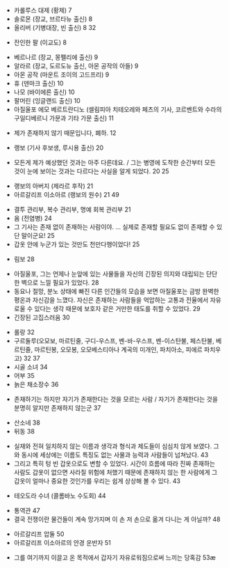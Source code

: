 - 카롤루스 대제 (황제) 7
- 솔로몬 (장교, 브르타뉴 출신) 8
- 올리버 (기병대장, 빈 출신) 8 32
* 잔인한 팔 (이교도) 8
- 베르나르 (장교, 몽펠리에 출신) 9
- 알라르 (장교, 도르도뉴 출신, 아몬 공작의 아들) 9
- 아몬 공작 (마운트 조이의 고드프리) 9
- 휴 (덴마크 출신) 10
- 나모 (바이에른 출신) 10
- 팔머린 (잉글랜드 출신) 10
- 아질울포 에모 베르트란디노 (셀림피아 치테오레와 페츠의 기사, 코르벤트와 수라의 구일디베르니 가문과 기타 가문 출신) 11
* 제가 존재하지 않기 때문입니다, 폐하. 12
- 랭보 (기사 후보생, 루시용 출신) 20
* 모든게 제가 예상했던 것과는 아주 다른데요. / 그는 병영에 도착한 순간부터 모든 것이 눈에 보이는 것과는 다르다는 사실을 알게 되었다. 20 25
- 랭보의 아버지 (제라르 후작) 21
- 아르갈리프 이소아르 (랭보의 원수) 21 49
* 결투 관리부, 복수 관리부, 명예 회복 관리부 21
* 옴 (전염병) 24
* 그 기사는 존재 없이 존재하는 사람이야. ... 실제로 존재할 필요도 없이 존재할 수 있단 말이군요! 25
* 갑옷 안에 누군가 있는 것만도 천만다행이었다! 25
+ 림보 28
* 아질울포, 그는 언제나 눈앞에 있는 사물들을 자신의 긴장된 의지와 대립되는 단단한 벽으로 느낄 필요가 있었다. 28
* 동요나 절망, 분노 상태에 빠진 다른 인간들의 모습을 보면 아질울포는 금방 완벽한 평온과 자신감을 느꼈다. 자신은 존재하는 사람들을 억압하는 고통과 전율에서 자유로울 수 있다는 생각 때문에 보호자 같은 거만한 태도를 취할 수 있었다. 29
* 긴장된 고집스러움 30
- 롤랑 32
- 구르둘루(오모보, 마르틴줄, 구디-우스프, 벤-바-우스프, 벤-이스탄불, 페스탄불, 베르틴줄, 마르틴봉, 오모봉, 오모베스티아나 계곡의 미개인, 파치아소, 피에르 파치우고) 32 37
- 시골 소녀 34
- 어부 35
- 늙은 채소장수 36
* 존재하기는 하지만 자기가 존재한다는 것을 모르는 사람 / 자기가 존재한다는 것을 분명히 알지만 존재하지 않는군 37
- 산소네 38
- 뒤동 38
* 실재와 전혀 일치하지 않는 이름과 생각과 형식과 제도들이 심심치 않게 보였다. 그와 동시에 세상에는 이름도 특징도 없는 사물과 능력과 사람들이 넘쳐났다. 43
* 그리고 특히 텅 빈 갑옷으로도 변할 수 있었다. 시간이 흐름에 따라 진짜 존재하는 사람도 갑옷이 없으면 사라질 위험에 처했기 때문에 존재하지 않는 한 사람에게 그 갑옷이 얼마나 중요한 것인가를 우리는 쉽게 상상해 볼 수 있다. 43
- 테오도라 수녀 (콜롬바노 수도회) 44
* 통역관 47
* 결국 전쟁이란 물건들이 계속 망가지며 이 손 저 손으로 옮겨 다니는 게 아닐까? 48
- 아르갈리프 압둘 50
- 아르갈리프 이소아르의 안경 운반자 51
* 그를 여기까지 이끌고 온 목적에서 갑자기 자유로워짐으로써 느끼는 당혹감 53æ